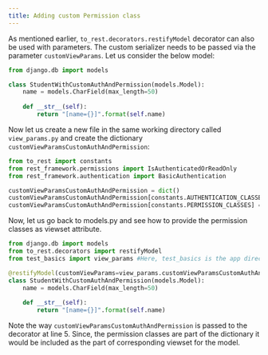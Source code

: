```yaml
---
title: Adding custom Permission class
---
```


As mentioned earlier, `to_rest.decorators.restifyModel` decorator can also be used with parameters. The custom serializer needs to be passed via the parameter `customViewParams`. Let us consider the below model:

```py title="models.py" linenums="1"
from django.db import models

class StudentWithCustomAuthAndPermission(models.Model):
    name = models.CharField(max_length=50)
    
    def __str__(self):
        return "[name={}]".format(self.name)
```

Now let us create a new file in the same working directory called `view_params.py` and create the dictionary `customViewParamsCustomAuthAndPermission`:

``` py title="view_params.py" linenums="1"
from to_rest import constants
from rest_framework.permissions import IsAuthenticatedOrReadOnly
from rest_framework.authentication import BasicAuthentication

customViewParamsCustomAuthAndPermission = dict()
customViewParamsCustomAuthAndPermission[constants.AUTHENTICATION_CLASSES] = [BasicAuthentication]
customViewParamsCustomAuthAndPermission[constants.PERMISSION_CLASSES] = [IsAuthenticatedOrReadOnly]
```

Now, let us go back to models.py and see how to provide the permission classes as viewset attribute.

```py title="models.py" linenums="1"
from django.db import models
from to_rest.decorators import restifyModel
from test_basics import view_params #Here, test_basics is the app directory

@restifyModel(customViewParams=view_params.customViewParamsCustomAuthAndPermission)
class StudentWithCustomAuthAndPermission(models.Model):
    name = models.CharField(max_length=50)
    
    def __str__(self):
        return "[name={}]".format(self.name)
```

Note the way `customViewParamsCustomAuthAndPermission` is passed to the decorator at line 5. Since, the permission classes are part of the dictionary it would be included as the part of corresponding viewset for the model.